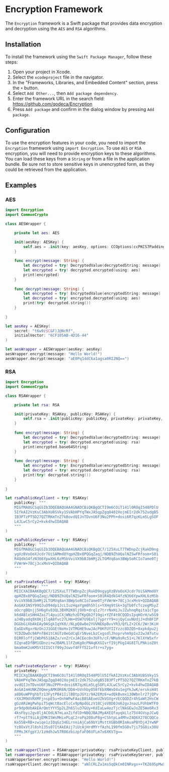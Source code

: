 # Encryption Framework

The `Encryption` framework is a Swift package that provides data encryption and decryption using the `AES` and `RSA` algorithms.

## Installation

To install the framework using the `Swift Package Manager`, follow these steps:

1. Open your project in Xcode.
2. Select the `xcodeproject` file in the navigator.
3. In the "Frameworks, Libraries, and Embedded Content" section, press the `+` button.
4. Select `Add Other...`, then `Add package dependency`.
5. Enter the framework URL in the search field: https://github.com/qodeca/Encryption
6. Press `Add package` and confirm in the dialog window by pressing `Add package`.

## Configuration

To use the encryption features in your code, you need to import the `Encryption` framework using `import Encryption`.
To use `AES` or `RSA` encryption, you will need to provide encryption keys to these algorithms. You can load these keys from a `String` or from a file in the application bundle. Be sure not to store sensitive keys in unencrypted form, as they could be retrieved from the application.

## Examples

### AES

```swift
import Encryption
import CommonCrypto

class AESWrapper {

    private let aes: AES

    init(aesKey: AESKey) {
        self.aes = .init(key: aesKey, options: CCOptions(ccPKCS7Padding))
    }
    
    func encrypt(message: String) {
        let decrypted = try! DecryptedValue(decryptedString: message)
        let encrypted = try! decrypted.encrypted(using: aes)
        print(encrypted)
    }
    
    func decrypt(message: String) {
        let encrypted = try! EncryptedValue(encryptedString: message)
        let decrypted = try! encrypted.decrypted(using: aes)
        print(try! decrypted.string())
    }
    
}

let aesKey = AESKey(
    secret: "t6w9z$C&F)J@NcRf",
    initialVector: "6CF105AB-4D16-44"
)

let aesWrapper = AESWrapper(aesKey: aesKey)
aesWrapper.encrypt(message: "Hello World!")
aesWrapper.decrypt(message: "aE0Pq1ddC6a1agsa0RI2NQ==")
```

### RSA

```swift
import Encryption
import CommonCrypto

class RSAWrapper {

    private let rsa: RSA

    init(privateKey: RSAKey, publicKey: RSAKey) {
        self.rsa = .init(publicKey: publicKey, privateKey: privateKey, padding: .OAEP)
    }
    
    func encrypt(message: String) {
        let decrypted = try! DecryptedValue(decryptedString: message)
        let encrypted = try! decrypted.encrypted(using: rsa)
        print(encrypted.base64String)
    }
    
    func decrypt(message: String) {
        let encrypted = try! EncryptedValue(encryptedString: message)
        let decrypted = try! encrypted.decrypted(using: rsa)
        print(try! decrypted.string())
    }
    
}

let rsaPublicKeyClient = try! RSAKey(
    publicKey: """
    MIGfMA0GCSqGSIb3DQEBAQUAA4GNADCBiQKBgQCTI9m6COiT141l0ROqI548PDlU
    5IfkAI2VzKsC3AbXU8SVky1SVAbHPYqTWxJA5qpZgqO402XojmEIr2dk752udgB5
    IB3PTzPT5D27QZTRKmTnZ7kBovdQIJnTDvnU6F3Nu2PPh+dosi6R7qzKLm5LgSOF
    L4JLwC5rCy2+kvk4hwIDAQAB
    """
)

let rsaPublicKeyServer = try! RSAKey(
    publicKey: """
    MIGfMA0GCSqGSIb3DQEBAQUAA4GNADCBiQKBgQC7/125XuLT7TWDnpZcjRakD9ng
    ygXzBVoOoXJcdr7UiSAMmd8YqpHZBx8PQGqZaqj/NDB9ZhUQalNZSwFRfoom+S01
    R4QdkG4fzN366YpwXHL6zM5bVviVX9bBJbHMj2LTGMVq8an3BWpSoRCIo7ame0Tj
    FVWrW+78Cj3cxMnV+QIDAQAB
    """
)

let rsaPrivateKeyClient = try! RSAKey(
    privateKey: """
    MIICXAIBAAKBgQC7/125XuLT7TWDnpZcjRakD9ngygXzBVoOoXJcdr7UiSAMmd8Y
    qpHZBx8PQGqZaqj/NDB9ZhUQalNZSwFRfoom+S01R4QdkG4fzN366YpwXHL6zM5b
    VviVX9bBJbHMj2LTGMVq8an3BWpSoRCIo7ame0TjFVWrW+78Cj3cxMnV+QIDAQAB
    AoGAX1NSY99QJuO94dp1JcLIuzHqaYgm0h5hls+YXHg9tSk+3gTb0fcTczegMSyZ
    oOcrgBQnjj5H6gXv83QL3BXM2K0lj9Xb+drqlz7trrNxHiJvJZuhnqRqita1cTgo
    k6dABlxSHH4Zai7l4puiCXjWNzhzDTKpQb2f19gi+YZF4t0CQQDsIpqHOrH/w5G9
    aJ4Byadq9X8KjIlqA8fvc27LHm+OSW7U9Eolj7yprrY9+ojQyCuuNUdjJ+dhBFIP
    DGGbGiXbAkEAy9ASgkIqYK0//NLpQ8w0e2YUVNE6pBvvYR3/QfLZ+2C6/2Wr3KiH
    EaGDxRgxrNzOnJJ1GGEtNoHx1VTMGHE9uwJAcP8KFUYIIYzzc8DZQ5+8xpkdpu2j
    YCDZDwOc9APnfB41tCAGTz0eGdCqErSNveLbzCxgsdlJhoprvhm9p1v22wJATutu
    D1RRloffjCWbP6518AZx/vnZrCxJACEec0n3UFh/cF/NMa9sRc51+L7KlXYW5xfr
    EZqnaEDfBM1GDnzi+wJBAML1lFZoKg0cPNAqKXGIvrfI9jPUgI4G8ITLPNkioZ0t
    bma0mK2oKM5Y3IISCtf99yJswvf4FFf521vftr+s7yg=
    """
)

let rsaPrivateKeyServer = try! RSAKey(
    privateKey: """
    MIICXgIBAAKBgQCTI9m6COiT141l0ROqI548PDlU5IfkAI2VzKsC3AbXU8SVky1S
    VAbHPYqTWxJA5qpZgqO402XojmEIr2dk752udgB5IB3PTzPT5D27QZTRKmTnZ7kB
    ovdQIJnTDvnU6F3Nu2PPh+dosi6R7qzKLm5LgSOFL4JLwC5rCy2+kvk4hwIDAQAB
    AoGAImHUNKZ0QmeyAMK0R6N/DDA+bVnhbyO58fEbXNWxO4u1egYkJwK/ersksH4t
    a8D6uWPPghbTz13FytPB41IilBBtpJGYz/9A2EMz6+wdQkBvmx130Wbnlr27jQPv
    rXXJM9UVRXMFjnspE5u+OnhWPwFAaiB8SAEoeUZkVGVg+VECQQDZr4hSaWt2HsCW
    gGzARiWgPwhpiTSqWctBacElcCx9pNpdGLzV18CjoV8D0Jo62gvJnazLFUhbWTF0
    pr9dp0UbAkEArQmtYYY5p2LZh6Slu37GUy+KdIaLw4ozTjclNkGEwJoZE5We6Rv3
    4ksFbyi2gv8ljACOdLN7mLaxZifdlD+NBQJBAJMyAXEQfayqkLlz75V4GVspJCwQ
    rf7+ptT9iLAjEMKI5WsMHixPLqC2roPq208uP8g+CShtpLa4MhvZ4Q6X278CQQCo
    Ke55B+RB+zwiqe1zIQqGz34ELrnniAjCa69bYiMsttXGBbORImAuaPBYDj4JYwNP
    Yz8OxVtJl8sh135s07ItAkEAij7iUcAjHrdMYrfAzhL190fm5G0v7ji7SG8ix38U
    FPMsJKfgpYJ/1zHdhJw57R86zbizpfaF06VFLm7x6XKV7g==
    """
)

let rsaWrapperClient = RSAWrapper(privateKey: rsaPrivateKeyClient, publicKey: rsaPublicKeyClient)
let rsaWrapperServer = RSAWrapper(privateKey: rsaPrivateKeyServer, publicKey: rsaPublicKeyServer)
rsaWrapperServer.encrypt(message: "Hello World!")
rsaWrapperClient.decrypt(message: "aNlCRLZa1msSqQkCm0INRvgx++TKZ695pMwXPgmTOhmJceaJf4nEikyh5jbdH9cYEx8wQLbsraE16Ri86luoFd02mcRT0EBEXan2mRYnJVZhbRkdxgFJVipvTAt/fAp6+JcvoquN7boJvH2zzX3RxPkNbsGNqhUNaVk58p87YWc=")
```
